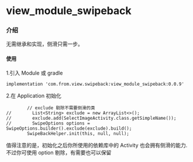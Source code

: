 # view_module_swipeback

### 介绍
无需继承和实现，侧滑只需一步。


#### 使用
1.引入 Module 或 gradle
```
implementation 'com.from.view.swipeback:view_module_swipeback:0.0.9'
```

2.在 Application 初始化
```
        // exclude 剔除不需要侧滑的类
//        List<String> exclude = new ArrayList<>();
//        exclude.add(SelectImageActivity.class.getSimpleName());
//        SwipeOptions options = SwipeOptions.builder().exclude(exclude).build();
        SwipeBackHelper.init(this, null, null);
```
值得注意的是，初始化之后你所使用的依赖库中的 Activity 也会拥有侧滑的能力.
不过你可使用 option 剔除，有需要也可以保留








